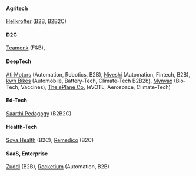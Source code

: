 #### Agritech

[Helikrofter](https://helicrofter.com/) (B2B, B2B2C)

####  D2C

[Teamonk](https://teamonk.com/) (F&B),




#### DeepTech

[Ati Motors](https://www.atimotors.com/) (Automation, Robotics, B2B),
[Niveshi](http://niveshi.com/) (Automation, Fintech, B2B),
[kwh Bikes](https://www.kwhbikes.com/) (Automobile, Battery-Tech, Climate-Tech B2B2b),
[Mynvax](http://mynvax.com/) (Bio-Tech, Vaccines),
[The ePlane Co.](https://www.eplane.ai/) (eVOTL, Aerospace, Climate-Tech)


#### Ed-Tech

[Saarthi Pedagogy](https://www.saarthipedagogy.com/) (B2B2C)

#### Health-Tech

[Sova.Health](https://www.sova.health/) (B2C), 
[Remedico](https://remedicohealth.com/) (B2C)




#### SaaS, Enterprise

[Zuddl](https://www.zuddl.com/) (B2B),
[Rocketium](https://rocketium.com/) (Automation, B2B)




